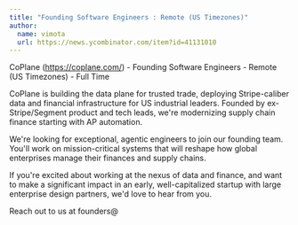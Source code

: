```yaml
---
title: "Founding Software Engineers : Remote (US Timezones)"
author:
  name: vimota
  url: https://news.ycombinator.com/item?id=41131010
---
```

CoPlane (<a href="https:&#x2F;&#x2F;coplane.com&#x2F;" rel="nofollow">https:&#x2F;&#x2F;coplane.com&#x2F;</a>) - Founding Software Engineers - Remote (US Timezones) - Full Time

CoPlane is building the data plane for trusted trade, deploying Stripe-caliber data and financial infrastructure for US industrial leaders. Founded by ex-Stripe&#x2F;Segment product and tech leads, we&#x27;re modernizing supply chain finance starting with AP automation.

We&#x27;re looking for exceptional, agentic engineers to join our founding team. You&#x27;ll work on mission-critical systems that will reshape how global enterprises manage their finances and supply chains.

If you&#x27;re excited about working at the nexus of data and finance, and want to make a significant impact in an early, well-capitalized startup with large enterprise design partners, we&#x27;d love to hear from you.

Reach out to us at founders@
